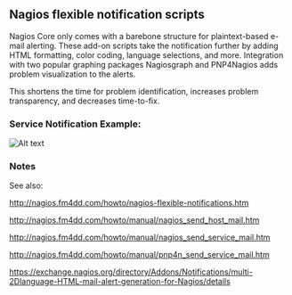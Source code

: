 ## Nagios flexible notification scripts

Nagios Core only comes with a barebone structure for plaintext-based e-mail alerting. 
These add-on scripts take the notification further by adding HTML formatting, color coding, language selections, and more.
Integration with two popular graphing packages Nagiosgraph and PNP4Nagios adds problem visualization to the alerts.

This shortens the time for problem identification, increases problem transparency, and decreases time-to-fix.

### Service Notification Example:

![Alt text](http://nagios.fm4dd.com/howto/images/notification-graph-en-service-crit1.png "Service Notification Example")

### Notes

See also:

http://nagios.fm4dd.com/howto/nagios-flexible-notifications.htm

http://nagios.fm4dd.com/howto/manual/nagios_send_host_mail.htm

http://nagios.fm4dd.com/howto/manual/nagios_send_service_mail.htm

http://nagios.fm4dd.com/howto/manual/pnp4n_send_service_mail.htm

https://exchange.nagios.org/directory/Addons/Notifications/multi-2Dlanguage-HTML-mail-alert-generation-for-Nagios/details

